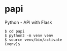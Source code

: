# papi
Python - API with Flask
```
$ cd papi
$ python3 -m venv venv
$ source venv/bin/activate
(venv)$
```
